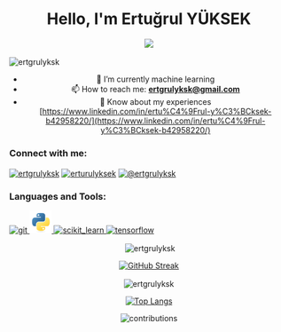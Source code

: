 <div align="center">

<h1 align="center">Hello, I'm Ertuğrul YÜKSEK</h1>
<p align="middle"><img src="https://media1.giphy.com/media/XO8RMtRaK73isIt0i2/giphy.gif?cid=ecf05e47u1e45ix7bgnz62x51ywyr81hvq3chm1tnwce9p9l&rid=giphy.gif&ct=g" width="200px"></h2> 
<p align="left"> <img src="https://komarev.com/ghpvc/?username=ertgrulyksk&label=Profile%20views&color=0e75b6&style=flat" alt="ertgrulyksk" /> </p>

- 🌱 I’m currently machine learning 
- 📫 How to reach me: **ertgrulyksk@gmail.com**
- 📄 Know about my experiences [https://www.linkedin.com/in/ertu%C4%9Frul-y%C3%BCksek-b42958220/](https://www.linkedin.com/in/ertu%C4%9Frul-y%C3%BCksek-b42958220/)

<h3 align="left">Connect with me:</h3>
<p align="left">
<a href="https://www.linkedin.com/in/ertu%C4%9Frul-y%C3%BCksek-b42958220/" target="blank"><img align="center" src="https://upload.wikimedia.org/wikipedia/commons/8/81/LinkedIn_icon.svg" alt="ertgrulyksk" height="30" width="40" /></a>
<a href="https://www.kaggle.com/erturulyksek" target="blank"><img align="center" src="https://cdn4.iconfinder.com/data/icons/logos-and-brands/512/189_Kaggle_logo_logos-512.png" alt="erturulyksek " height="30" width="40" /></a>  
<a href="https://medium.com/@ertgrulyksk" target="blank"><img align="center" src="https://seeklogo.com/images/M/medium-logo-93CDCF6451-seeklogo.com.png" alt="@ertgrulyksk" height="30" width="40" /></a>
</p>

<h3 align="left">Languages and Tools:</h3>
<p align="left"></a> <a href="https://git-scm.com/" target="_blank"> <img src="https://www.vectorlogo.zone/logos/git-scm/git-scm-icon.svg" alt="git" width="40" height="40"/> </a> <a href="https://www.python.org" target="_blank"> <img src="https://raw.githubusercontent.com/devicons/devicon/master/icons/python/python-original.svg" alt="python" width="40" height="40"/> </a> <a href="https://scikit-learn.org/" target="_blank"> <img src="https://upload.wikimedia.org/wikipedia/commons/0/05/Scikit_learn_logo_small.svg" alt="scikit_learn" width="40" height="40"/> </a> <a href="https://www.tensorflow.org" target="_blank"> <img src="https://www.vectorlogo.zone/logos/tensorflow/tensorflow-icon.svg" alt="tensorflow" width="40" height="40"/> </a> </p>

<p>&nbsp;<img align="center" src="https://github-readme-stats.vercel.app/api?username=ertgrulyksk&show_icons=true&locale=en" alt="ertgrulyksk" /></p>

[![GitHub Streak](https://github-readme-streak-stats.herokuapp.com?user=ertgrulyksk&border_radius=80)](https://git.io/streak-stats)

<p><img align="center" src="https://github-readme-stats.vercel.app/api/top-langs?username=ertgrulyksk&show_icons=true&locale=en&layout=compact" alt="ertgrulyksk" /></p>

[![Top Langs](https://github-readme-stats.vercel.app/api/top-langs/?username=ertgrulyksk&layout=compact_icons=true&theme=highcontrast)](https://github.com/ertgrulyksk)


![contributions](https://user-images.githubusercontent.com/99393019/206873716-60aacef7-7215-4d39-9f42-f09b568f2203.svg)

</div>
